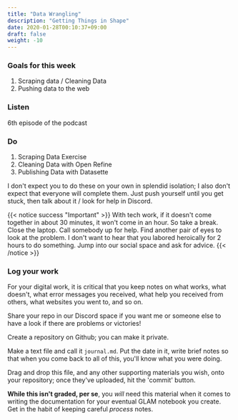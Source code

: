 ```yaml
---
title: "Data Wrangling"
description: "Getting Things in Shape"
date: 2020-01-28T00:10:37+09:00
draft: false
weight: -10
---
```


### Goals for this week

1. Scraping data / Cleaning Data
2. Pushing data to the web

### Listen

6th episode of the podcast


### Do

1. Scraping Data Exercise
2. Cleaning Data with Open Refine
3. Publishing Data with Datasette

I don't expect you to do these on your own in splendid isolation; I also don't expect that everyone will complete them. Just push yourself until you get stuck, then talk about it / look for help in Discord.

{{< notice success "Important" >}} With tech work, if it doesn't come together in about 30 minutes, it won't come in an hour. So take a break. Close the laptop. Call somebody up for help. Find another pair of eyes to look at the problem. I don't want to hear that you labored heroically for 2 hours to do something. Jump into our social space and ask for advice.
{{< /notice >}}

### Log your work

For your digital work, it is critical that you keep notes on what works, what doesn't, what error messages you received, what help you received from others, what websites you went to, and so on.

Share your repo in our Discord space if you want me or someone else to have a look if there are problems or victories!

Create a repository on Github; you can make it private.

Make a text file and call it `journal.md`. Put the date in it, write brief notes so that when you come back to all of this, you'll know what you were doing.

Drag and drop this file, and any other supporting materials you wish, onto your repository; once they've uploaded, hit the 'commit' button.

**While this isn't graded, per se**, you _will_ need this material when it comes to writing the documentation for your eventual GLAM notebook you create. Get in the habit of keeping careful _process_ notes.
